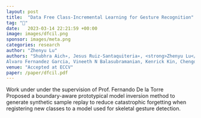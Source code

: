 ```yaml
---
layout: post
title:  "Data Free Class-Incremental Learning for Gesture Recognition"
tag: "🤖"
date:   2023-03-14 22:21:59 +00:00
image: images/dfcil.png
sponsor: images/meta.png
categories: research
author: "Zhenyu Lu"
authors: "Shubhra Aich∗, Jesus Ruiz-Santaquiteria∗, <strong>Zhenyu Lu</strong>, Prachi Garg, K J Joseph,
Alvaro Fernandez Garcia, Vineeth N Balasubramanian, Kenrick Kin, Chengde Wan, Necati Cihan Camgoz, Shugao Ma, Fernando De la Torre"
venue: "Accepted at ECCV"
paper: /paper/dfcil.pdf
---
```

Work under under the supervision of Prof. Fernando De la Torre 
<br>
Proposed a boundary-aware prototypical model inversion method to generate synthetic sample replay to
reduce catastrophic forgetting when registering new classes to a model used for skeletal gesture detection.